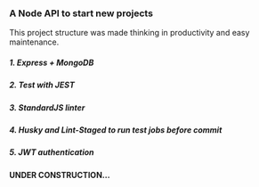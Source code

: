 ### A Node API to start new projects

This project structure was made thinking in productivity and easy maintenance.

##### 1. Express + MongoDB
##### 2. Test with JEST
##### 3. StandardJS linter
##### 4. Husky and Lint-Staged to run test jobs before commit
##### 5. JWT authentication

#### UNDER CONSTRUCTION...
